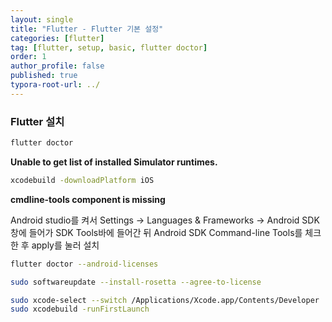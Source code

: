 ```yaml
---
layout: single
title: "Flutter - Flutter 기본 설정"
categories: [flutter]
tag: [flutter, setup, basic, flutter doctor]
order: 1
author_profile: false
published: true
typora-root-url: ../
---
```


### Flutter 설치

```bash
flutter doctor
```

**Unable to get list of installed Simulator runtimes.**

```bash
xcodebuild -downloadPlatform iOS
```

**cmdline-tools component is missing**

Android studio를 켜서 Settings -> Languages & Frameworks -> Android SDK 창에 들어가 SDK Tools바에 들어간 뒤 Android SDK Command-line Tools를 체크한 후 apply를 눌러 설치

```bash
flutter doctor --android-licenses
```

```bash
sudo softwareupdate --install-rosetta --agree-to-license
```

```bash
sudo xcode-select --switch /Applications/Xcode.app/Contents/Developer
sudo xcodebuild -runFirstLaunch
```
